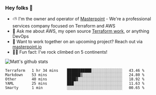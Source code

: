

### Hey folks 👋

- ⛅️ I'm the owner and operator of [Masterpoint](https://masterpoint.io) - We're a professional services company focused on Terraform and AWS
- 💬 Ask me about AWS, my open source [Terraform work](https://github.com/masterpointio?q=terraform&type=&language=hcl), or anything DevOps
- 🔨 Want to work together on an upcoming project? Reach out via [masterpoint.io](https://masterpoint.io)
- 🧗‍♂️ Fun fact: I've rock climbed on 5 continents! 


![Matt's github stats](https://github-readme-stats.vercel.app/api?username=Gowiem&count_private=true&theme=cobalt&show_icons=true)

<!--START_SECTION:waka-->
```text
Terraform   1 hr 34 mins    ███████████░░░░░░░░░░░░░░   43.46 % 
Markdown    53 mins         ██████▒░░░░░░░░░░░░░░░░░░   24.80 % 
Other       40 mins         ████▓░░░░░░░░░░░░░░░░░░░░   18.92 % 
YAML        25 mins         ███░░░░░░░░░░░░░░░░░░░░░░   11.63 % 
Smarty      1 min           ░░░░░░░░░░░░░░░░░░░░░░░░░   00.65 % 
```
<!--END_SECTION:waka-->
